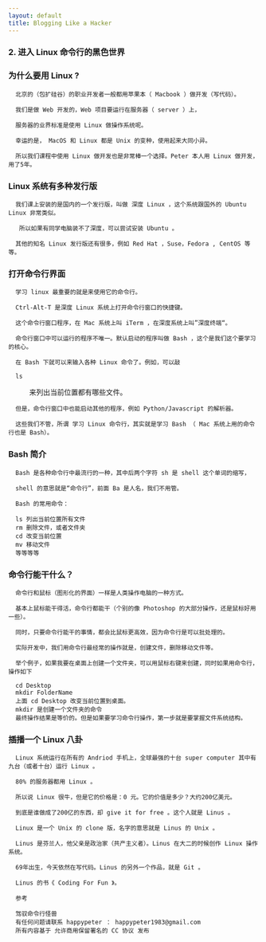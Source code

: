 ```yaml
---
layout: default
title: Blogging Like a Hacker
---
```




###   2. 进入 Linux 命令行的黑色世界

###  为什么要用 Linux ?

      北京的（包扩硅谷）的职业开发者一般都用苹果本（ Macbook ）做开发（写代码）。

      我们是做 Web 开发的，Web 项目要运行在服务器（ server ）上，

      服务器的业界标准是使用 Linux 做操作系统呢。

      幸运的是， MacOS 和 Linux 都是 Unix 的变种，使用起来大同小异。

      所以我们课程中使用 Linux 做开发也是非常棒一个选择。Peter 本人用 Linux 做开发，用了5年。

###  Linux 系统有多种发行版

      我们课上安装的是国内的一个发行版，叫做 深度 Linux ，这个系统跟国外的 Ubuntu Linux 非常类似。

       所以如果有同学电脑装不了深度，可以尝试安装 Ubuntu 。

      其他的知名 Linux 发行版还有很多，例如 Red Hat ，Suse，Fedora , CentOS 等等。

###  打开命令行界面

      学习 linux 最重要的就是来使用它的命令行。

      Ctrl-Alt-T 是深度 Linux 系统上打开命令行窗口的快捷键。

      这个命令行窗口程序，在 Mac 系统上叫 iTerm ，在深度系统上叫”深度终端“。

      命令行窗口中可以运行的程序不唯一。默认启动的程序叫做 Bash ，这个是我们这个要学习的核心。

      在 Bash 下就可以来输入各种 Linux 命令了。例如，可以敲

      ls
　　　来列出当前位置都有哪些文件。

      但是，命令行窗口中也能启动其他的程序，例如 Python/Javascript 的解析器。

      这些我们不管，所谓 学习 Linux 命令行，其实就是学习 Bash （ Mac 系统上用的命令行也是 Bash）。

###  Bash 简介

      Bash 是各种命令行中最流行的一种，其中后两个字符 sh 是 shell 这个单词的缩写，

      shell 的意思就是“命令行”，前面 Ba 是人名，我们不用管。

      Bash 的常用命令：

      ls 列出当前位置所有文件
      rm 删除文件，或者文件夹
      cd 改变当前位置
      mv 移动文件
      等等等等

###  命令行能干什么？

      命令行和鼠标（图形化的界面）一样是人类操作电脑的一种方式。

      基本上鼠标能干得活，命令行都能干（个别的像 Photoshop 的大部分操作，还是鼠标好用一些）。

      同时，只要命令行能干的事情，都会比鼠标更高效，因为命令行是可以批处理的。

      实际开发中，我们用命令行最经常的操作就是，创建文件，删除移动文件等。

      举个例子，如果我要在桌面上创建一个文件夹，可以用鼠标右键来创建，同时如果用命令行，操作如下

      cd Desktop
      mkdir FolderName
      上面 cd Desktop 改变当前位置到桌面。
      mkdir 是创建一个文件夹的命令
      最终操作结果是等价的。但是如果要学习命令行操作，第一步就是要掌握文件系统结构。

###  插播一个 Linux 八卦

      Linux 系统运行在所有的 Andriod 手机上，全球最强的十台 super computer 其中有九台（或者十台）运行 Linux 。

      80% 的服务器都用 Linux 。

      所以说 Linux 很牛，但是它的价格是：0 元。它的价值是多少？大约200亿美元。

      到底是谁做成了200亿的东西，却 give it for free 。这个人就是 Linus 。

      Linux 是一个 Unix 的 clone 版，名字的意思就是 Linus 的 Unix 。

      Linus 是芬兰人，他父亲是政治家（共产主义者）。Linus 在大二的时候创作 Linux 操作系统。

      69年出生，今天依然在写代码。Linus 的另外一个作品，就是 Git 。

      Linus 的书《 Coding For Fun 》。

      参考

      驾驭命令行怪兽
      有任何问题请联系 happypeter ： happypeter1983@gmail.com
      所有内容基于 允许商用保留署名的 CC 协议 发布
